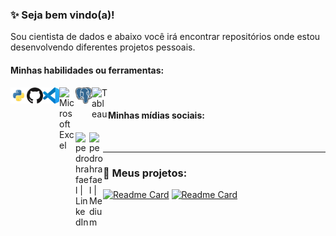 ### ✨ Seja bem vindo(a)!

Sou cientista de dados e abaixo você irá encontrar repositórios onde estou desenvolvendo diferentes projetos pessoais.

#### Minhas habilidades ou ferramentas:
<img align="left" alt="Python" width="26px" src="https://raw.githubusercontent.com/github/explore/80688e429a7d4ef2fca1e82350fe8e3517d3494d/topics/python/python.png" />
<img align="left" alt="GitHub" width="26px" src="https://raw.githubusercontent.com/github/explore/78df643247d429f6cc873026c0622819ad797942/topics/github/github.png" />
<img align="left" alt="Visual Studio Code" width="26px" src="https://raw.githubusercontent.com/github/explore/80688e429a7d4ef2fca1e82350fe8e3517d3494d/topics/visual-studio-code/visual-studio-code.png" />
<img align="left" alt="Microsoft Excel" width="26px" src="https://img.icons8.com/color/452/microsoft-excel-2019--v1.png" />
<img align="left" alt="MySQL" width="26px" src="https://raw.githubusercontent.com/github/explore/80688e429a7d4ef2fca1e82350fe8e3517d3494d/topics/postgresql/postgresql.png" />
<img align="left" alt="Tableau" width="26px" src="https://cdn.worldvectorlogo.com/logos/power-bi.svg"/>

<br>

#### Minhas mídias sociais:

[<img align="left" alt="pedrohrafael | LinkedIn" width="22px" src="https://cdn.jsdelivr.net/npm/simple-icons@v3/icons/linkedin.svg" />][linkedin]
[<img align="left" alt="pedrohrafael | Medium" width="22px" src="https://cdn.jsdelivr.net/npm/simple-icons@v3/icons/medium.svg" />][medium]

[linkedin]: https://www.linkedin.com/in/pedrohrafael/
[medium]: https://medium.com/@pedrohrafael
<br>

---

### 💼 Meus projetos:
[![Readme Card](https://github-readme-stats.vercel.app/api/pin/?username=pedrohrafael&repo=brazilian-ecommerce)](https://github.com/pedrohrafael/brazilian-ecommerce)
[![Readme Card](https://github-readme-stats.vercel.app/api/pin/?username=pedrohrafael&repo=building-logistic-regression)](https://github.com/pedrohrafael/building-logistic-regression)
